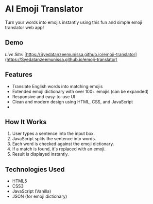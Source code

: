 # AI Emoji Translator

Turn your words into emojis instantly using this fun and simple emoji translator web app!

## Demo

*Live Site:* [https://Syedatanzeemunissa.github.io/emoji-translator](https://Syedatanzeemunissa.github.io/emoji-translator)

## Features

- Translate English words into matching emojis
- Extended emoji dictionary with over 100+ emojis (can be expanded)
- Responsive and easy-to-use UI
- Clean and modern design using HTML, CSS, and JavaScript
- 
## How It Works

1. User types a sentence into the input box.
2. JavaScript splits the sentence into words.
3. Each word is checked against the emoji dictionary.
4. If a match is found, it's replaced with an emoji.
5. Result is displayed instantly.

## Technologies Used

- HTML5
- CSS3
- JavaScript (Vanilla)
- JSON (for emoji dictionary)
